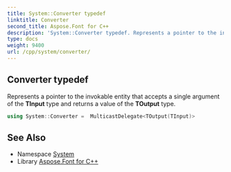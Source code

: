 ```yaml
---
title: System::Converter typedef
linktitle: Converter
second_title: Aspose.Font for C++
description: 'System::Converter typedef. Represents a pointer to the invokable entity that accepts a single argument of the TInput type and returns a value of the TOutput type in C++.'
type: docs
weight: 9400
url: /cpp/system/converter/
---
```

## Converter typedef


Represents a pointer to the invokable entity that accepts a single argument of the **TInput** type and returns a value of the **TOutput** type.

```cpp
using System::Converter =  MulticastDelegate<TOutput(TInput)>
```


## See Also

* Namespace [System](../)
* Library [Aspose.Font for C++](../../)
